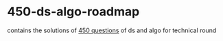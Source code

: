 # 450-ds-algo-roadmap

contains the solutions of [450 questions](https://drive.google.com/file/d/1rGJ1OeaPqe1nI0pljSb9Z4cnCgkjvyMW/view?usp=sharing) of ds and algo for technical round
